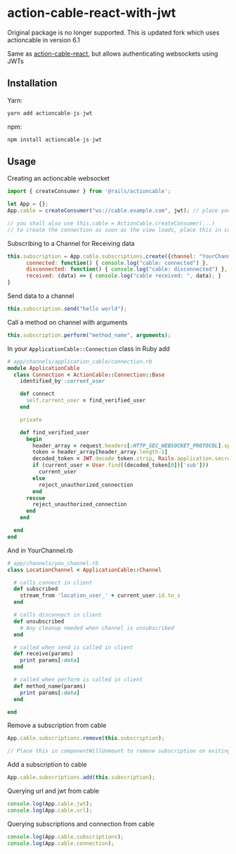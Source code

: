 # action-cable-react-with-jwt

Original package is no longer supported. This is updated fork which uses actioncable in version 6.1

Same as [action-cable-react](https://github.com/schneidmaster/action-cable-react), but allows authenticating websockets using JWTs

## Installation

Yarn:

```javascript
yarn add actioncable-js-jwt

```

npm:

```javascript
npm install actioncable-js-jwt

```

## Usage

Creating an actioncable websocket

```javascript
import { createConsumer } from '@rails/actioncable';

let App = {};
App.cable = createConsumer("ws://cable.example.com", jwt); // place your jwt here

// you shall also use this.cable = ActionCable.createConsumer(...)
// to create the connection as soon as the view loads, place this in componentDidMount
```

Subscribing to a Channel for Receiving data

```javascript
this.subscription = App.cable.subscriptions.create({channel: "YourChannel"}, {
      connected: function() { console.log("cable: connected") },             // onConnect
      disconnected: function() { console.log("cable: disconnected") },       // onDisconnect
      received: (data) => { console.log("cable received: ", data); }         // OnReceive
}

```

Send data to a channel

```javascript
this.subscription.send("hello world");
```

Call a method on channel with arguments

```javascript
this.subscription.perform("method_name", arguments);
```

In your `ApplicationCable::Connection` class in Ruby add

```ruby
# app/channels/application_cable/connection.rb
module ApplicationCable
  class Connection < ActionCable::Connection::Base
    identified_by :current_user

    def connect
      self.current_user = find_verified_user
    end

    private

    def find_verified_user
      begin
        header_array = request.headers[:HTTP_SEC_WEBSOCKET_PROTOCOL].split(',')
        token = header_array[header_array.length-1]
        decoded_token = JWT.decode token.strip, Rails.application.secrets.secret_key_base, true, { :algorithm => 'HS256' }
        if (current_user = User.find((decoded_token[0])['sub']))
          current_user
        else
          reject_unauthorized_connection
        end
      rescue
        reject_unauthorized_connection
      end
    end

  end
end
```

And in YourChannel.rb

```ruby
# app/channels/you_channel.rb
class LocationChannel < ApplicationCable::Channel

  # calls connect in client
  def subscribed
    stream_from 'location_user_' + current_user.id.to_s
  end

  # calls disconnect in client
  def unsubscribed
    # Any cleanup needed when channel is unsubscribed
  end

  # called when send is called in client
  def receive(params)
    print params[:data]
  end

  # called when perform is called in client
  def method_name(params)
    print params[:data]
  end

end
```

Remove a subscription from cable

```javascript
App.cable.subscriptions.remove(this.subscription);

// Place this in componentWillUnmount to remove subscription on exiting app
```

Add a subscription to cable

```javascript
App.cable.subscriptions.add(this.subscription);
```

Querying url and jwt from cable

```javascript
console.log(App.cable.jwt);
console.log(App.cable.url);
```

Querying subscriptions and connection from cable

```javascript
console.log(App.cable.subscriptions);
console.log(App.cable.connection);
```